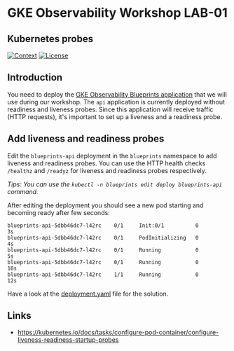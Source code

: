 # GKE Observability Workshop LAB-01

## Kubernetes probes

[![Context](https://img.shields.io/badge/GKE%20Observability%20Workshop-01-blue.svg)](#)
[![License](https://img.shields.io/badge/License-Apache%202.0-blue.svg)](https://opensource.org/licenses/Apache-2.0)

## Introduction
You need to deploy the [GKE Observability Blueprints application](./app/README.md) that we will use during our workshop.
The `api` application is currently deployed without readiness and liveness probes. Since this application will receive traffic (HTTP requests), it's important to set up a liveness and a readiness probe.

## Add liveness and readiness probes

Edit the `blueprints-api` deployment in the `blueprints` namespace to add liveness and readiness probes. You can use the HTTP health checks `/healthz` and `/readyz` for liveness and readiness probes respectively.

*Tips: You can use the `kubectl -n blueprints edit deploy blueprints-api` command.*

After editing the deployment you should see a new pod starting and becoming ready after few seconds:
```log
blueprints-api-5dbb46dc7-l42rc    0/1     Init:0/1          0          3s
blueprints-api-5dbb46dc7-l42rc    0/1     PodInitializing   0          4s
blueprints-api-5dbb46dc7-l42rc    0/1     Running           0          5s
blueprints-api-5dbb46dc7-l42rc    0/1     Running           0          10s
blueprints-api-5dbb46dc7-l42rc    1/1     Running           0          12s
```

Have a look at the [deployment.yaml](solution/deployment.yaml) file for the solution.

## Links

- https://kubernetes.io/docs/tasks/configure-pod-container/configure-liveness-readiness-startup-probes
